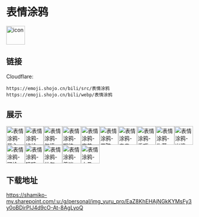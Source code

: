# 表情涂鸦
<img src="https://emoji.shojo.cn/bili/src/表情涂鸦/icon.png" width="50" height="50" alt="icon">

## 链接
Cloudflare:
```
https://emoji.shojo.cn/bili/src/表情涂鸦
https://emoji.shojo.cn/bili/webp/表情涂鸦
```
## 展示
<img src="https://emoji.shojo.cn/bili/src/表情涂鸦/表情涂鸦-开心.png" width="50" height="50" alt="表情涂鸦-开心"><img src="https://emoji.shojo.cn/bili/src/表情涂鸦/表情涂鸦-尴尬.png" width="50" height="50" alt="表情涂鸦-尴尬"><img src="https://emoji.shojo.cn/bili/src/表情涂鸦/表情涂鸦-气愤.png" width="50" height="50" alt="表情涂鸦-气愤"><img src="https://emoji.shojo.cn/bili/src/表情涂鸦/表情涂鸦-期待.png" width="50" height="50" alt="表情涂鸦-期待"><img src="https://emoji.shojo.cn/bili/src/表情涂鸦/表情涂鸦-害羞.png" width="50" height="50" alt="表情涂鸦-害羞"><img src="https://emoji.shojo.cn/bili/src/表情涂鸦/表情涂鸦-晕眩.png" width="50" height="50" alt="表情涂鸦-晕眩"><img src="https://emoji.shojo.cn/bili/src/表情涂鸦/表情涂鸦-亲亲.png" width="50" height="50" alt="表情涂鸦-亲亲"><img src="https://emoji.shojo.cn/bili/src/表情涂鸦/表情涂鸦-乖巧.png" width="50" height="50" alt="表情涂鸦-乖巧"><img src="https://emoji.shojo.cn/bili/src/表情涂鸦/表情涂鸦-失落.png" width="50" height="50" alt="表情涂鸦-失落"><img src="https://emoji.shojo.cn/bili/src/表情涂鸦/表情涂鸦-崩溃.png" width="50" height="50" alt="表情涂鸦-崩溃"><img src="https://emoji.shojo.cn/bili/src/表情涂鸦/表情涂鸦-可怜.png" width="50" height="50" alt="表情涂鸦-可怜"><img src="https://emoji.shojo.cn/bili/src/表情涂鸦/表情涂鸦-嘻嘻.png" width="50" height="50" alt="表情涂鸦-嘻嘻"><img src="https://emoji.shojo.cn/bili/src/表情涂鸦/表情涂鸦-帅气.png" width="50" height="50" alt="表情涂鸦-帅气"><img src="https://emoji.shojo.cn/bili/src/表情涂鸦/表情涂鸦-着迷.png" width="50" height="50" alt="表情涂鸦-着迷"><img src="https://emoji.shojo.cn/bili/src/表情涂鸦/表情涂鸦-小丑.png" width="50" height="50" alt="表情涂鸦-小丑">

## 下载地址

https://shamiko-my.sharepoint.com/:u:/g/personal/img_yuru_pro/EaZ8KhEHAjNGkKYMsFy3y0oBDirPIJ4d9cO-At-8AgLyoQ